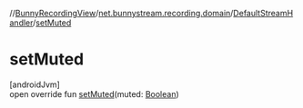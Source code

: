 //[BunnyRecordingView](../../../index.md)/[net.bunnystream.recording.domain](../index.md)/[DefaultStreamHandler](index.md)/[setMuted](set-muted.md)

# setMuted

[androidJvm]\
open override fun [setMuted](set-muted.md)(muted: [Boolean](https://kotlinlang.org/api/latest/jvm/stdlib/kotlin-stdlib/kotlin/-boolean/index.html))

